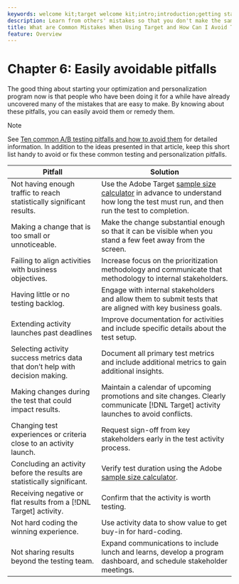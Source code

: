 ```yaml
---
keywords: welcome kit;target welcome kit;intro;introduction;getting started
description: Learn from others' mistakes so that you don't make the same ones when using Adobe Target as part of your testing and personalization strategy.
title: What are Common Mistakes When Using Target and How Can I Avoid Them?
feature: Overview
---
```


# Chapter 6: Easily avoidable pitfalls

The good thing about starting your optimization and personalization program now is that people who have been doing it for a while have already uncovered many of the mistakes that are easy to make. By knowing about these pitfalls, you can easily avoid them or remedy them. 

>[!NOTE]
>
>See [Ten common A/B testing pitfalls and how to avoid them](/help/c-activities/t-test-ab/common-ab-testing-pitfalls.md) for detailed information. In addition to the ideas presented in that article, keep this short list handy to avoid or fix these common testing and personalization pitfalls.

|Pitfall|Solution|
| --- | --- |
|Not having enough traffic to reach statistically significant results.|Use the Adobe Target [sample size calculator](https://docs.adobe.com/content/target-microsite/testcalculator.html) in advance to understand how long the test must run, and then run the test to completion.|
|Making a change that is too small or unnoticeable.|Make the change substantial enough so that it can be visible when you stand a few feet away from the screen.|
|Failing to align activities with business objectives.|Increase focus on the prioritization methodology and communicate that methodology to internal stakeholders.|
|Having little or no testing backlog.|Engage with internal stakeholders and allow them to submit tests that are aligned with key business goals.|
|Extending activity launches past deadlines|Improve documentation for activities and include specific details about the test setup.|
|Selecting activity success metrics data that don’t help with decision making.|Document all primary test metrics and include additional metrics to gain additional insights.|
|Making changes during the test that could impact results.|Maintain a calendar of upcoming promotions and site changes. Clearly communicate [!DNL Target] activity launches to avoid conflicts.|
|Changing test experiences or criteria close to an activity launch.|Request sign-off from key stakeholders early in the test activity process.|
|Concluding an activity before the results are statistically significant.|Verify test duration using the Adobe [sample size calculator](https://docs.adobe.com/content/target-microsite/testcalculator.html).|
|Receiving negative or flat results from a [!DNL Target] activity.|Confirm that the activity is worth testing.|
|Not hard coding the winning experience.|Use activity data to show value to get buy-in for hard-coding.|
|Not sharing results beyond the testing team.|Expand communications to include lunch and learns, develop a program dashboard, and schedule stakeholder meetings.|